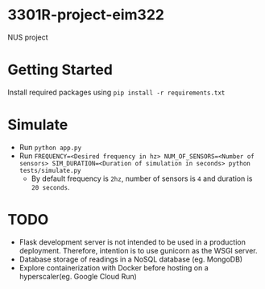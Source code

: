 # 3301R-project-eim322

NUS project

# Getting Started

Install required packages using `pip install -r requirements.txt`

# Simulate

- Run `python app.py`
- Run `FREQUENCY=<Desired frequency in hz> NUM_OF_SENSORS=<Number of sensors> SIM_DURATION=<Duration of simulation in seconds> python tests/simulate.py`
  - By default frequency is `2hz`, number of sensors is `4` and duration is `20 seconds`.

# TODO

- Flask development server is not intended to be used in a production deployment. Therefore, intention is to use gunicorn as the WSGI server.
- Database storage of readings in a NoSQL database (eg. MongoDB)
- Explore containerization with Docker before hosting on a hyperscaler(eg. Google Cloud Run)
